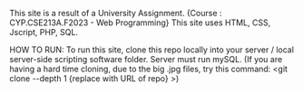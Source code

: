 This site is a result of a University Assignment. {Course : CYP.CSE213A.F2023 - Web Programming} This site uses HTML, CSS, Jscript, PHP, SQL.

HOW TO RUN: To run this site, clone this repo locally into your server / local server-side scripting software folder. Server must run mySQL.
(If you are having a hard time cloning, due to the big .jpg files, try this command: <git clone --depth 1 {replace with URL of repo} >)
